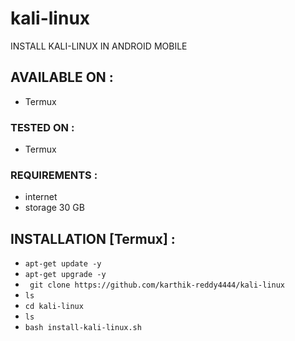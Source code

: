 # kali-linux
INSTALL KALI-LINUX IN ANDROID MOBILE
## AVAILABLE ON :

* Termux

### TESTED ON :

* Termux

### REQUIREMENTS :
* internet
* storage 30 GB

## INSTALLATION [Termux] :
* `apt-get update -y`
* `apt-get upgrade -y`
* ` git clone https://github.com/karthik-reddy4444/kali-linux`
* `ls`
* `cd kali-linux`
* `ls`
* `bash install-kali-linux.sh`
